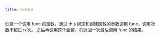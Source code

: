 ```yaml
---
title: before
---
```


创建一个调用 func 的函数，通过 this 绑定和创建函数的参数调用 func，调用次数不超过 n 次。 之后再调用这个函数，将返回一次最后调用 func 的结果。
